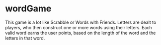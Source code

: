 # wordGame
This game is a lot like Scrabble or Words with Friends. Letters are dealt to players, who then construct one or more words using their letters. Each valid word earns the user points, based on the length of the word and the letters in that word.
